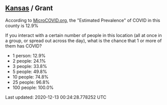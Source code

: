 
## [Kansas](/united-states/kansas) / Grant

According to [MicroCOVID.org](http://microcovid.org),
the "Estimated Prevalence" of COVID in this county is 12.9%

If you interact with a certain number of people in this location
(all at once in a group, or spread out across the day), what is the chance that
1 or more of them has COVID?

- 1 person: 12.9%
- 2 people: 24.1%
- 3 people: 33.8%
- 5 people: 49.8%
- 10 people: 74.8%
- 25 people: 96.8%
- 100 people: 100.0%

Last updated: 2020-12-13 00:24:28.778252 UTC
